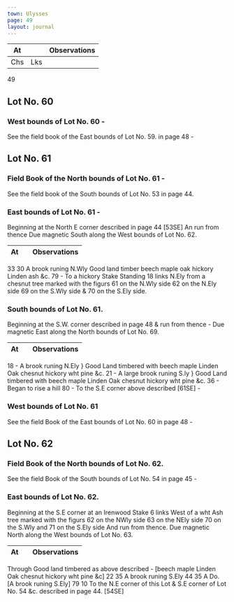 ```yaml
---
town: Ulysses
page: 49
layout: journal
---
```


| At |    | Observations |
| -- | -- | ------------ |
| Chs | Lks | |

49
## Lot No. 60
### West bounds of Lot No. 60 - 
See the field book of the East bounds of Lot No. 59. in page 48 -

## Lot No. 61
### Field Book of the North bounds of Lot No. 61 -
See the field book of the South bounds of Lot No. 53 in page 44.

### East bounds of Lot No. 61 - 
Beginning at the North E corner described in page 44 [53SE] An run from thence Due magnetic South along the West bounds of Lot No. 62.

| At |    | Observations |
| -- | -- | ------------ |
33  30  A brook runing N.Wly Good land timber beech maple oak hickory Linden ash
&c.
79  -  To a hickory Stake Standing 18 links N.Ely from a chesnut tree marked with the
 figurs 61 on the N.Wly side 62 on the N.Ely side 69 on the S.Wly side & 70 on the S.Ely side.

### South bounds of Lot No. 61.
Beginning at the S.W. corner described in page 48 & run from thence - Due magnetic East along the North bounds of Lot No. 69.

| At |    | Observations |
| -- | -- | ------------ |
18  -  A brook runing N.Ely } Good Land timbered with beech maple Linden Oak
 chesnut hickory wht pine &c.
 21  -  A large brook runing S.ly }  Good Land timbered with beech maple Linden Oak
 chesnut hickory wht pine &c.
36  -  Began to rise a hill
80  -  To the S.E corner above described [61SE] -

### West bounds of Lot No. 61
See the field Book of the East bounds of Lot No. 60 in page 48 -

## Lot No. 62
### Field Book of the North bounds of Lot No. 62.
See the field Book of the South bounds of Lot No. 54 in page 45 -

### East bounds of Lot No. 62.
Beginning at the S.E corner at an Irenwood Stake 6 links West of a wht Ash tree marked with the figurs 62 on the NWly side 63 on the NEly side 70 on the S.Wly and 71 on the S.Ely side And run from thence. Due magnetic North along the West bounds of Lot No. 63.


| At |    | Observations |
| -- | -- | ------------ |

Through Good land timbered as above described - [beech maple Linden Oak chesnut hickory wht pine &c]
22  35  A brook runing S.Ely
44  35  A Do.  [A brook runing S.Ely]
79  10   To the N.E corner of this Lot & S.E corner of Lot No. 54 &c. described in page 44.
 [54SE]